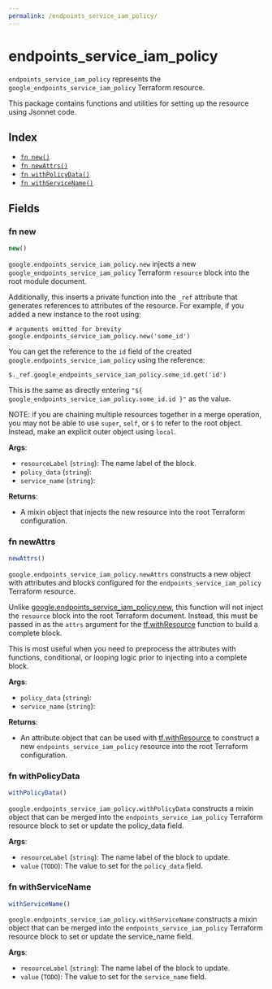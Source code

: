 ```yaml
---
permalink: /endpoints_service_iam_policy/
---
```


# endpoints_service_iam_policy

`endpoints_service_iam_policy` represents the `google_endpoints_service_iam_policy` Terraform resource.



This package contains functions and utilities for setting up the resource using Jsonnet code.


## Index

* [`fn new()`](#fn-new)
* [`fn newAttrs()`](#fn-newattrs)
* [`fn withPolicyData()`](#fn-withpolicydata)
* [`fn withServiceName()`](#fn-withservicename)

## Fields

### fn new

```ts
new()
```


`google.endpoints_service_iam_policy.new` injects a new `google_endpoints_service_iam_policy` Terraform `resource`
block into the root module document.

Additionally, this inserts a private function into the `_ref` attribute that generates references to attributes of the
resource. For example, if you added a new instance to the root using:

    # arguments omitted for brevity
    google.endpoints_service_iam_policy.new('some_id')

You can get the reference to the `id` field of the created `google.endpoints_service_iam_policy` using the reference:

    $._ref.google_endpoints_service_iam_policy.some_id.get('id')

This is the same as directly entering `"${ google_endpoints_service_iam_policy.some_id.id }"` as the value.

NOTE: if you are chaining multiple resources together in a merge operation, you may not be able to use `super`, `self`,
or `$` to refer to the root object. Instead, make an explicit outer object using `local`.

**Args**:
  - `resourceLabel` (`string`): The name label of the block.
  - `policy_data` (`string`): 
  - `service_name` (`string`): 

**Returns**:
- A mixin object that injects the new resource into the root Terraform configuration.


### fn newAttrs

```ts
newAttrs()
```


`google.endpoints_service_iam_policy.newAttrs` constructs a new object with attributes and blocks configured for the `endpoints_service_iam_policy`
Terraform resource.

Unlike [google.endpoints_service_iam_policy.new](#fn-endpointsserviceiampolicynew), this function will not inject the `resource`
block into the root Terraform document. Instead, this must be passed in as the `attrs` argument for the
[tf.withResource](https://github.com/tf-libsonnet/core/tree/main/docs#fn-withresource) function to build a complete block.

This is most useful when you need to preprocess the attributes with functions, conditional, or looping logic prior to
injecting into a complete block.

**Args**:
  - `policy_data` (`string`): 
  - `service_name` (`string`): 

**Returns**:
  - An attribute object that can be used with [tf.withResource](https://github.com/tf-libsonnet/core/tree/main/docs#fn-withresource) to construct a new `endpoints_service_iam_policy` resource into the root Terraform configuration.


### fn withPolicyData

```ts
withPolicyData()
```

`google.endpoints_service_iam_policy.withPolicyData` constructs a mixin object that can be merged into the `endpoints_service_iam_policy`
Terraform resource block to set or update the policy_data field.



**Args**:
  - `resourceLabel` (`string`): The name label of the block to update.
  - `value` (`TODO`): The value to set for the `policy_data` field.


### fn withServiceName

```ts
withServiceName()
```

`google.endpoints_service_iam_policy.withServiceName` constructs a mixin object that can be merged into the `endpoints_service_iam_policy`
Terraform resource block to set or update the service_name field.



**Args**:
  - `resourceLabel` (`string`): The name label of the block to update.
  - `value` (`TODO`): The value to set for the `service_name` field.
